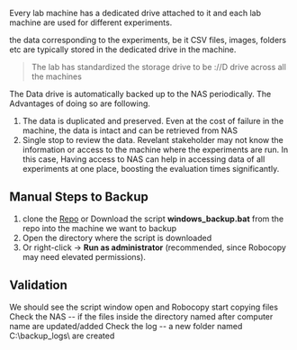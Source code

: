 Every lab machine has a dedicated drive attached to it and each lab machine are used for different experiments. 

the data corresponding to the experiments, be it CSV files, images, folders etc  are typically stored in the dedicated drive in the machine. 

> The lab has standardized the storage drive to be ://D drive across all the machines

The Data drive is automatically backed up to the NAS periodically. The Advantages of doing so are following. 

1. The data is duplicated and preserved. Even at the cost of failure in the machine, the data is intact and can be retrieved from NAS
2. Single stop to review the data. Revelant stakeholder may not know the information or access to the machine where the experiments are run. In this case, Having access to NAS can help in accessing data of all experiments at one place, boosting the evaluation times significantly.

## Manual Steps to Backup
1. clone the [Repo](https://github.com/dilipteja1/infra) or Download the script **windows_backup.bat** from the repo into the machine we want to backup
1. Open the directory where the script is downloaded
1. Or right-click → **Run as administrator** (recommended, since Robocopy may need elevated permissions).

## Validation

We should see the script window open and Robocopy start copying files
Check the NAS -- if the files inside the directory named after computer name are updated/added
Check the log -- a new folder named C:\backup_logs\ are created




